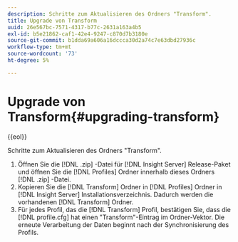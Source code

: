 ```yaml
---
description: Schritte zum Aktualisieren des Ordners "Transform".
title: Upgrade von Transform
uuid: 26e567bc-7571-4317-b77c-2631a163a4b5
exl-id: b5e21862-caf1-42e4-9247-c870d7b3180e
source-git-commit: b1dda69a606a16dccca30d2a74c7e63dbd27936c
workflow-type: tm+mt
source-wordcount: '73'
ht-degree: 5%

---
```


# Upgrade von Transform{#upgrading-transform}

{{eol}}

Schritte zum Aktualisieren des Ordners &quot;Transform&quot;.

1. Öffnen Sie die [!DNL .zip] -Datei für [!DNL Insight Server] Release-Paket und öffnen Sie die [!DNL Profiles] Ordner innerhalb dieses Ordners [!DNL .zip] -Datei.
1. Kopieren Sie die [!DNL Transform] Ordner in [!DNL Profiles] Ordner in [!DNL Insight Server] Installationsverzeichnis. Dadurch werden die vorhandenen [!DNL Transform] Ordner.
1. Für jedes Profil, das die [!DNL Transform] Profil, bestätigen Sie, dass die [!DNL profile.cfg] hat einen &quot;Transform&quot;-Eintrag im Ordner-Vektor.
Die erneute Verarbeitung der Daten beginnt nach der Synchronisierung des Profils.
